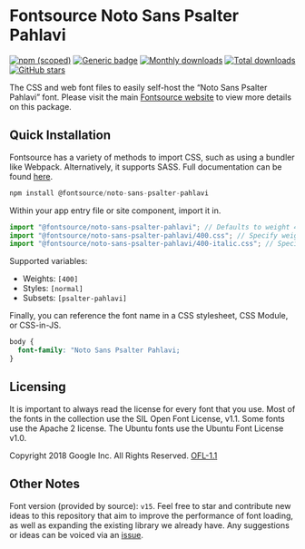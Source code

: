# Fontsource Noto Sans Psalter Pahlavi

[![npm (scoped)](https://img.shields.io/npm/v/@fontsource/noto-sans-psalter-pahlavi?color=brightgreen)](https://www.npmjs.com/package/@fontsource/noto-sans-psalter-pahlavi) [![Generic badge](https://img.shields.io/badge/fontsource-passing-brightgreen)](https://github.com/fontsource/fontsource) [![Monthly downloads](https://badgen.net/npm/dm/@fontsource/noto-sans-psalter-pahlavi)](https://github.com/fontsource/fontsource) [![Total downloads](https://badgen.net/npm/dt/@fontsource/noto-sans-psalter-pahlavi)](https://github.com/fontsource/fontsource) [![GitHub stars](https://img.shields.io/github/stars/fontsource/fontsource.svg?style=social&label=Star)](https://github.com/fontsource/fontsource/stargazers)

The CSS and web font files to easily self-host the “Noto Sans Psalter Pahlavi” font. Please visit the main [Fontsource website](https://fontsource.org/fonts/noto-sans-psalter-pahlavi) to view more details on this package.

## Quick Installation

Fontsource has a variety of methods to import CSS, such as using a bundler like Webpack. Alternatively, it supports SASS. Full documentation can be found [here](https://fontsource.org/docs/introduction).

```javascript
npm install @fontsource/noto-sans-psalter-pahlavi
```

Within your app entry file or site component, import it in.

```javascript
import "@fontsource/noto-sans-psalter-pahlavi"; // Defaults to weight 400
import "@fontsource/noto-sans-psalter-pahlavi/400.css"; // Specify weight
import "@fontsource/noto-sans-psalter-pahlavi/400-italic.css"; // Specify weight and style

```

Supported variables:
- Weights: `[400]`
- Styles: `[normal]`
- Subsets: `[psalter-pahlavi]`

Finally, you can reference the font name in a CSS stylesheet, CSS Module, or CSS-in-JS.

```css
body {
  font-family: "Noto Sans Psalter Pahlavi;
}
```

## Licensing
It is important to always read the license for every font that you use.
Most of the fonts in the collection use the SIL Open Font License, v1.1. Some fonts use the Apache 2 license. The Ubuntu fonts use the Ubuntu Font License v1.0.

Copyright 2018 Google Inc. All Rights Reserved.
[OFL-1.1](http://scripts.sil.org/OFL)

## Other Notes
Font version (provided by source): `v15`.
Feel free to star and contribute new ideas to this repository that aim to improve the performance of font loading, as well as expanding the existing library we already have. Any suggestions or ideas can be voiced via an [issue](https://github.com/fontsource/fontsource/issues).